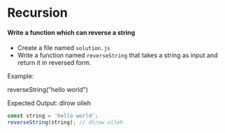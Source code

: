 # Recursion

#### Write a function which can reverse a string

- Create a file named `solution.js`
- Write a function named `reverseString` that takes a string as input and return it in reversed form.

Example:

reverseString("hello world")

Expected Output: dlrow olleh

```javascript
const string = 'hello world';
reverseString(string); // dlrow olleh
```